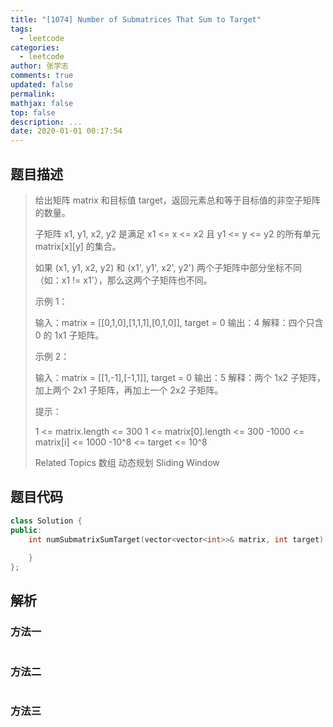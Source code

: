 ```yaml
---
title: "[1074] Number of Submatrices That Sum to Target"
tags:
  - leetcode
categories:
  - leetcode
author: 张学志
comments: true
updated: false
permalink:
mathjax: false
top: false
description: ...
date: 2020-01-01 00:17:54
---
```


## 题目描述

> 给出矩阵 matrix 和目标值 target，返回元素总和等于目标值的非空子矩阵的数量。 
> 
> 子矩阵 x1, y1, x2, y2 是满足 x1 <= x <= x2 且 y1 <= y <= y2 的所有单元 matrix[x][y] 的集合。 
> 
> 如果 (x1, y1, x2, y2) 和 (x1', y1', x2', y2') 两个子矩阵中部分坐标不同（如：x1 != x1'），那么这两个子矩阵也不同。 
> 
> 
> 
> 示例 1： 
> 
> 输入：matrix = [[0,1,0],[1,1,1],[0,1,0]], target = 0
> 输出：4
> 解释：四个只含 0 的 1x1 子矩阵。
> 
> 
> 示例 2： 
> 
> 输入：matrix = [[1,-1],[-1,1]], target = 0
> 输出：5
> 解释：两个 1x2 子矩阵，加上两个 2x1 子矩阵，再加上一个 2x2 子矩阵。
> 
> 
> 
> 
> 提示： 
> 
> 
> 1 <= matrix.length <= 300 
> 1 <= matrix[0].length <= 300 
> -1000 <= matrix[i] <= 1000 
> -10^8 <= target <= 10^8 
> 
> Related Topics 数组 动态规划 Sliding Window

## 题目代码

```cpp
class Solution {
public:
    int numSubmatrixSumTarget(vector<vector<int>>& matrix, int target) {
        
    }
};
```

## 解析

### 方法一

```cpp

```

### 方法二

```cpp

```

### 方法三

```cpp

```

